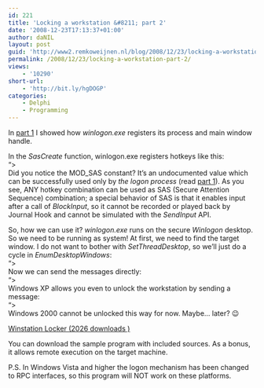 ```yaml
---
id: 221
title: 'Locking a workstation &#8211; part 2'
date: '2008-12-23T17:13:37+01:00'
author: daNIL
layout: post
guid: 'http://www2.remkoweijnen.nl/blog/2008/12/23/locking-a-workstation-part-2/'
permalink: /2008/12/23/locking-a-workstation-part-2/
views:
    - '10290'
short-url:
    - 'http://bit.ly/hgDOGP'
categories:
    - Delphi
    - Programming
---
```


In [part 1](http://192.168.40.25:8081/2008/12/13/locking-a-workstation-part-1/) I showed how *winlogon.exe* registers its process and main window handle.

In the *SasCreate* function, winlogon.exe registers hotkeys like this:  
“&gt;  
Did you notice the MOD\_SAS constant? It’s an undocumented value which can be successfully used only by *the logon process* (read [part 1](http://192.168.40.25:8081/2008/12/13/locking-a-workstation-part-1/)). As you see, ANY hotkey combination can be used as SAS (Secure Attention Sequence) combination; a special behavior of SAS is that it enables input after a call of *BlockInput*, so it cannot be recorded or played back by Journal Hook and cannot be simulated with the *SendInput* API.

So, how we can use it? *winlogon.exe* runs on the secure *Winlogon* desktop. So we need to be running as system! At first, we need to find the target window. I do not want to bother with *SetThreadDesktop*, so we’ll just do a cycle in *EnumDesktopWindows*:  
“&gt;  
Now we can send the messages directly:  
“&gt;  
Windows XP allows you even to unlock the workstation by sending a message:  
“&gt;  
Windows 2000 cannot be unlocked this way for now. Maybe… later? 😉

[ Winstation Locker (2026 downloads ) ](http://192.168.40.25:8081/download/winstation-locker/?tmstv=1726048918 "Version 1.3")

You can download the sample program with included sources. As a bonus, it allows remote execution on the target machine.

P.S. In Windows Vista and higher the logon mechanism has been changed to RPC interfaces, so this program will NOT work on these platforms.